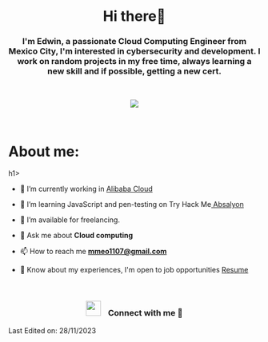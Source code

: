 <h1 align="center">Hi there👋</h1>
<h3 align="center">I'm Edwin, a passionate Cloud Computing Engineer from Mexico City, I'm interested in cybersecurity and development. I work on random projects in my free time, always learning a new skill and if possible, getting a new cert.</h3>
<br />
<p align="center">
  <a href="https://skillicons.dev">
    <img src="https://skillicons.dev/icons?i=js,html,css,py,aws,bash,fastapi,git,github,linux,md,neovim,replit,vim,vscode" />
  </a>
</p>
<br />

<h1>About me:</h1>h1>

- 🔭 I’m currently working in <a href="https://us.alibabacloud.com/en" target="blank">Alibaba Cloud</a>

- 🌱 I’m learning JavaScript and pen-testing on Try Hack Me<a href="https://tryhackme.com/p/Absalyon" target="_blank"> Absalyon </a>

- 🤝 I’m available for freelancing.

- 💬 Ask me about **Cloud computing**

- 📫 How to reach me **mmeo1107@gmail.com**

- 📄 Know about my experiences, I'm open to job opportunities <a href="https://elfin-caption-c76.notion.site/My-Certifications-111518db1a1442a29426588cc519c97d" target="blank"> Resume</a>
<br/>

<h3 align="center" > <img src="https://media.giphy.com/media/iY8CRBdQXODJSCERIr/giphy.gif" width="30" height="30" style="margin-right: 10px;"> Connect with me 🤝 </h3>
  

Last Edited on: 28/11/2023
